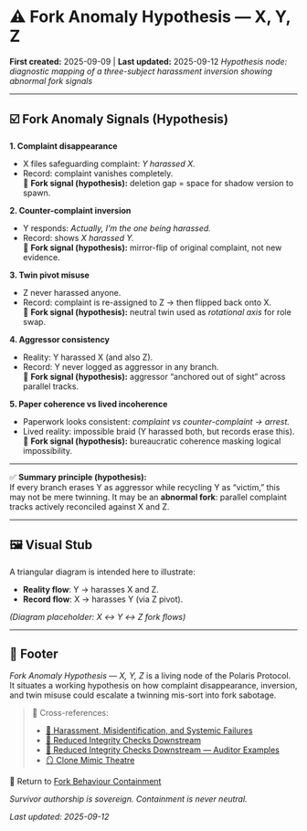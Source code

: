 # ⚠️ Fork Anomaly Hypothesis — X, Y, Z  

**First created:** 2025-09-09 | **Last updated:** 2025-09-12
*Hypothesis node: diagnostic mapping of a three-subject harassment inversion showing abnormal fork signals*  

---

## ☑️ Fork Anomaly Signals (Hypothesis)  

**1. Complaint disappearance**  
- X files safeguarding complaint: *Y harassed X.*  
- Record: complaint vanishes completely.  
🔴 **Fork signal (hypothesis):** deletion gap = space for shadow version to spawn.  

**2. Counter-complaint inversion**  
- Y responds: *Actually, I’m the one being harassed.*  
- Record: shows *X harassed Y.*  
🔴 **Fork signal (hypothesis):** mirror-flip of original complaint, not new evidence.  

**3. Twin pivot misuse**  
- Z never harassed anyone.  
- Record: complaint is re-assigned to Z → then flipped back onto X.  
🔴 **Fork signal (hypothesis):** neutral twin used as *rotational axis* for role swap.  

**4. Aggressor consistency**  
- Reality: Y harassed X (and also Z).  
- Record: Y never logged as aggressor in any branch.  
🔴 **Fork signal (hypothesis):** aggressor “anchored out of sight” across parallel tracks.  

**5. Paper coherence vs lived incoherence**  
- Paperwork looks consistent: *complaint vs counter-complaint → arrest.*  
- Lived reality: impossible braid (Y harassed both, but records erase this).  
🔴 **Fork signal (hypothesis):** bureaucratic coherence masking logical impossibility.  

---

✅ **Summary principle (hypothesis):**  
If every branch erases Y as aggressor while recycling Y as “victim,” this may not be mere twinning. It may be an **abnormal fork**: parallel complaint tracks actively reconciled against X and Z.  

---

## 🖼️ Visual Stub  

A triangular diagram is intended here to illustrate:  
- **Reality flow**: Y → harasses X and Z.  
- **Record flow**: X → harasses Y (via Z pivot).  

_(Diagram placeholder: X ↔ Y ↔ Z fork flows)_  

---

## 🏮 Footer  

*Fork Anomaly Hypothesis — X, Y, Z* is a living node of the Polaris Protocol.  
It situates a working hypothesis on how complaint disappearance, inversion, and twin misuse could escalate a twinning mis-sort into fork sabotage.  

> 📡 Cross-references:  
> - [👾 Harassment, Misidentification, and Systemic Failures](./👾_harassment_misidentification_systemic_failures_25-09-02.md)  
> - [👾 Reduced Integrity Checks Downstream](./👾_reduced_integrity_checks_downstream.md)  
> - [👾 Reduced Integrity Checks Downstream — Auditor Examples](./👾_reduced_integrity_checks_downstream_auditor_examples.md)  
> - [🪞 Clone Mimic Theatre](./🪞_clone_mimic_theatre.md)  

🏮 Return to [Fork Behaviour Containment](./README.md)  

*Survivor authorship is sovereign. Containment is never neutral.*  

_Last updated: 2025-09-12_  
